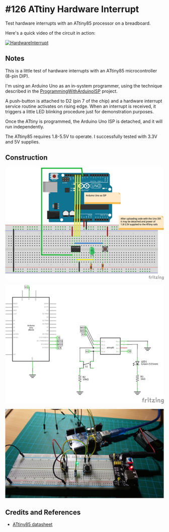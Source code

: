 # #126 ATtiny Hardware Interrupt

Test hardware interrupts with an ATtiny85 processor on a breadboard.

Here's a quick video of the circuit in action:

[![HardwareInterrupt](https://img.youtube.com/vi/VTJ1ycVzYq0/0.jpg)](https://www.youtube.com/watch?v=VTJ1ycVzYq0)

## Notes

This is a little test of hardware interrupts with an ATtiny85 microcontroller (8-pin DIP).

I'm using an Arduino Uno as an in-system programmer, using the technique described in the [ProgrammingWithArduinoISP](../ProgrammingWithArduinoISP) project.

A push-button is attached to D2 (pin 7 of the chip) and a hardware interrupt service routine activates on rising edge.
When an interrupt is received, it triggers a little LED blinking procedure just for demonstration purposes.

Once the ATtiny is programmed, the Arduino Uno ISP is detached, and it will run independently.

The ATtiny85 requires 1.8-5.5V to operate. I successfully tested with 3.3V and 5V supplies.

## Construction

![Breadboard](./assets/HardwareInterrupt_bb.jpg?raw=true)

![The Schematic](./assets/HardwareInterrupt_schematic.jpg?raw=true)

![The Build](./assets/HardwareInterrupt_build.jpg?raw=true)

## Credits and References

* [ATtiny85 datasheet](https://www.microchip.com/en-us/product/ATTINY85)
